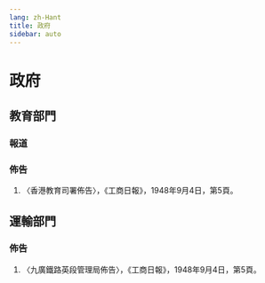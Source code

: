 ```yaml
---
lang: zh-Hant
title: 政府
sidebar: auto
---
```


# 政府
## 教育部門
### 報道
### 佈告
1. 〈香港教育司署佈告〉，《工商日報》，1948年9月4日，第5頁。
## 運輸部門
### 佈告
1. 〈九廣鐵路英段管理局佈告〉，《工商日報》，1948年9月4日，第5頁。